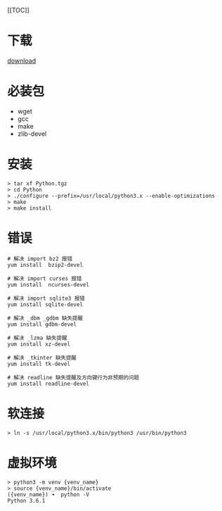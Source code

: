 [[TOC]]

# 下载
[download](https://www.python.org/ftp/python/)

# 必装包
+ wget
+ gcc
+ make
+ zlib-devel

# 安装
```
> tar xf Python.tgz
> cd Python
> ./configure --prefix=/usr/local/python3.x --enable-optimizations
> make
> make install
```

# 错误
```
# 解决 import bz2 报错
yum install  bzip2-devel

# 解决 import curses 报错
yum install  ncurses-devel

# 解决 import sqlite3 报错
yum install sqlite-devel

# 解决 _dbm _gdbm 缺失提醒
yum install gdbm-devel

# 解决 _lzma 缺失提醒
yum install xz-devel

# 解决 _tkinter 缺失提醒
yum install tk-devel

# 解决 readline 缺失提醒及方向键行为非预期的问题
yum install readline-devel
```

# 软连接
```
> ln -s /usr/local/python3.x/bin/python3 /usr/bin/python3
```

# 虚拟环境
```
> python3 -m venv {venv_name}
> source {venv_name}/bin/activate
({venv_name}) ➜  python -V
Python 3.6.1
```